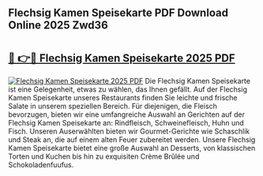 ## Flechsig Kamen Speisekarte PDF Download Online 2025 Zwd36

# <h2><a href="http://gcajrzj.nevu.top/?p=Flechsig+Kamen+Speisekarte">🔗 👉🔴 Flechsig Kamen Speisekarte 2025 PDF</a></h2>

[![Flechsig Kamen Speisekarte 2025 PDF](https://i.imgur.com/dBaPXMq.png)](http://gcajrzj.nevu.top/?p=Flechsig+Kamen+Speisekarte)
Die Flechsig Kamen Speisekarte ist eine Gelegenheit, etwas zu wählen, das Ihnen gefällt. Auf der Flechsig Kamen Speisekarte unseres Restaurants finden Sie leichte und frische Salate in unserem speziellen Bereich. Für diejenigen, die Fleisch bevorzugen, bieten wir eine umfangreiche Auswahl an Gerichten auf der Flechsig Kamen Speisekarte an: Rindfleisch, Schweinefleisch, Huhn und Fisch. Unseren Auserwählten bieten wir Gourmet-Gerichte wie Schaschlik und Steak an, die auf einem alten Feuer zubereitet werden. Unsere Flechsig Kamen Speisekarte bietet eine große Auswahl an Desserts, von klassischen Torten und Kuchen bis hin zu exquisiten Crème Brûlée und Schokoladenfuufus.
